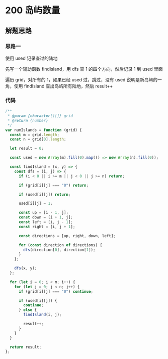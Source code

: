 # 200 岛屿数量

## 解题思路

### 思路一

使用 used 记录查过的陆地

先写一个辅助函数 findIsland，用 dfs 查 1 的四个方向，然后记录 1 到 used 里面

遍历 grid，对所有的 1，如果已经 used 过，跳过，没有 used 说明是新岛屿的一角，使用 findIsland 查出岛屿所有陆地，然后 result++

### 代码

```js
/**
 * @param {character[][]} grid
 * @return {number}
 */
var numIslands = function (grid) {
  const m = grid.length;
  const n = grid[0].length;

  let result = 0;

  const used = new Array(m).fill(0).map(() => new Array(n).fill(0));

  const findIsland = (x, y) => {
    const dfs = (i, j) => {
      if (i < 0 || i >= m || j < 0 || j >= n) return;

      if (grid[i][j] === "0") return;

      if (used[i][j]) return;

      used[i][j] = 1;

      const up = [i - 1, j];
      const down = [i + 1, j];
      const left = [i, j - 1];
      const right = [i, j + 1];

      const directions = [up, right, down, left];

      for (const direction of directions) {
        dfs(direction[0], direction[1]);
      }
    };

    dfs(x, y);
  };

  for (let i = 0; i < m; i++) {
    for (let j = 0; j < n; j++) {
      if (grid[i][j] === "0") continue;

      if (used[i][j]) {
        continue;
      } else {
        findIsland(i, j);

        result++;
      }
    }
  }

  return result;
};
```
